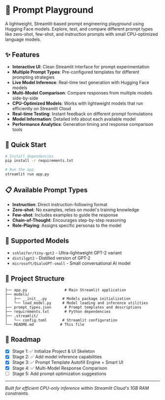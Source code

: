 # 🧠 Prompt Playground

A lightweight, Streamlit-based prompt engineering playground using Hugging Face models. Explore, test, and compare different prompt types like zero-shot, few-shot, and instruction prompts with small CPU-optimized language models.

## ✨ Features

- **Interactive UI**: Clean Streamlit interface for prompt experimentation
- **Multiple Prompt Types**: Pre-configured templates for different prompting strategies
- **Live Model Inference**: Real-time text generation with Hugging Face models
- **Multi-Model Comparison**: Compare responses from multiple models side-by-side
- **CPU-Optimized Models**: Works with lightweight models that run efficiently on Streamlit Cloud
- **Real-time Testing**: Instant feedback on different prompt formulations
- **Model Information**: Detailed info about each available model
- **Performance Analytics**: Generation timing and response comparison tools

## 🚀 Quick Start

```bash
# Install dependencies
pip install -r requirements.txt

# Run the app
streamlit run app.py
```

## 📋 Available Prompt Types

- **Instruction**: Direct instruction-following format
- **Zero-shot**: No examples, relies on model's training knowledge  
- **Few-shot**: Includes examples to guide the response
- **Chain-of-Thought**: Encourages step-by-step reasoning
- **Role-Playing**: Assigns specific personas to the model

## 🤖 Supported Models

- `sshleifer/tiny-gpt2` - Ultra-lightweight GPT-2 variant
- `distilgpt2` - Distilled version of GPT-2
- `microsoft/DialoGPT-small` - Small conversational AI model

## 📁 Project Structure

```
├── app.py                 # Main Streamlit application
├── models/               
│   ├── __init__.py       # Models package initialization
│   └── load_model.py     # Model loading and inference utilities
├── prompt_types.json      # Prompt templates and descriptions
├── requirements.txt       # Python dependencies
├── .streamlit/           
│   └── config.toml       # Streamlit configuration
└── README.md            # This file
```

## 🎯 Roadmap

- [x] Stage 1: ✅ Initialize Project & UI Skeleton 
- [x] Stage 2: ✅ Add model inference capabilities
- [x] Stage 3: ✅ Prompt Template Autofill Engine + Smart UI
- [x] Stage 4: ✅ Multi-Model Response Comparison
- [ ] Stage 5: Add prompt optimization suggestions

---

*Built for efficient CPU-only inference within Streamlit Cloud's 1GB RAM constraints.*

